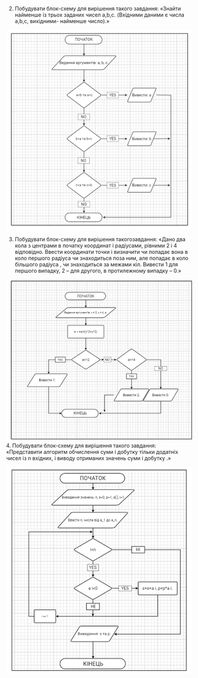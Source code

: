 

 2. Побудувати блок-схему для вирішення такого
завдання: «Знайти найменше із трьох заданих чисел a,b,c. (Вхідними даними є числа
a,b,c, вихідними- найменше число).»

![image](https://github.com/hrynyk34/labs/blob/lab_1/2%20%D0%B7%D0%B0%D0%B2%D0%B4%D0%B0%D0%BD%D0%BD%D1%8F.png)

3. Побудувати блок-схему для вирішення такогозавдання: «Дано два кола з центрами в початку координат і радіусами, рівними 2 і 4
відповідно. Ввести координати точки і визначити чи попадає вона в коло першого
радіуса чи знаходиться поза ним, але попадає в коло більшого радіуса , чи
знаходиться за межами кіл. Вивести 1 для першого випадку, 2 – для другого, в
протилежному випадку – 0.»

![image](https://github.com/hrynyk34/labs/blob/lab_1/3%20%D0%B7%D0%B0%D0%B2%D0%B4%D0%B0%D0%BD%D0%BD%D1%8F.png)
 4. Побудувати блок-схему для вирішення такого
завдання: «Представити алгоритм обчислення суми і добутку тільки додатніх чисел
із n вхідних, і виводу отриманих значень суми і добутку .»

![image](https://github.com/hrynyk34/labs/blob/lab_1/4%20%D0%B7%D0%B0%D0%B2%D0%B4%D0%B0%D0%BD%D0%BD%D1%8F.png)




